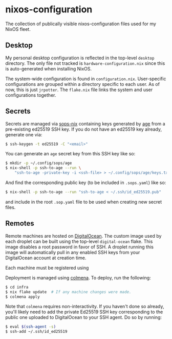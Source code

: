 # nixos-configuration

The collection of publically visible nixos-configuration files used for my
NixOS fleet.

## Desktop

My personal desktop configuration is reflected in the top-level `desktop`
directory. The only file not tracked is `hardware-configuration.nix` since this
is auto-generated when installing NixOS.

The system-wide configuration is found in `configuration.nix`. User-specific
configurations are grouped within a directory specific to each user. As of now,
this is just `jrpotter`. The `flake.nix` file links the system and user
configurations together.

## Secrets

Secrets are managed via [sops-nix](https://github.com/Mic92/sops-nix) containing
keys generated by [age](https://github.com/FiloSottile/age) from a pre-existing
ed25519 SSH key. If you do not have an ed25519 key already, generate one via:
```bash
$ ssh-keygen -t ed25519 -C "<email>"
```
You can generate an `age` secret key from this SSH key like so:
```bash
$ mkdir -p ~/.config/sops/age
$ nix-shell -p ssh-to-age --run \
    "ssh-to-age -private-key -i <ssh-file> > ~/.config/sops/age/keys.txt"
```
And find the corresponding public key (to be included in `.sops.yaml`) like so:
```bash
$ nix-shell -p ssh-to-age --run "ssh-to-age < ~/.ssh/id_ed25519.pub"
```
and include in the root `.sop.yaml` file to be used when creating new secret
files.

## Remotes

Remote machines are hosted on [DigitalOcean](https://www.digitalocean.com/).
The custom image used by each droplet can be built using the top-level
`digital-ocean` flake. This image disables a root password in favor of SSH.
A droplet running this image will automatically pull in any enabled SSH keys
from your DigitalOcean account at creation time.

Each machine must be registered using

Deployment is managed using [colmena](https://github.com/zhaofengli/colmena).
To deploy, run the following:
```bash
$ cd infra
$ nix flake update  # If any machine changes were made.
$ colmena apply
```
Note that `colmena` requires non-interactivity. If you haven't done so already,
you'll likely need to add the private Ed25519 SSH key corresponding to the
public one uploaded to DigitalOcean to your SSH agent. Do so by running:
```bash
$ eval $(ssh-agent -s)
$ ssh-add ~/.ssh/id_ed25519
```
